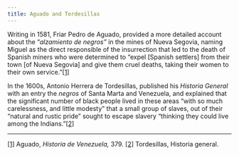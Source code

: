 ```yaml
---
title: Aguado and Tordesillas
---
```


Writing in 1581, Friar Pedro de Aguado, provided a more detailed account about the “_alzamiento de negros”_ in the mines of Nueva Segovia, naming Miguel as the direct responsible of the insurrection that led to the death of Spanish miners who were determined to “expel [Spanish settlers] from their town [of Nueva Segovia] and give them cruel deaths, taking their women to their own service.”[[1]](#_ftn1)

In the 1600s, Antonio Herrera de Tordesillas, published his _Historia General_ with an entry the _negros_ of Santa Marta and Venezuela, and explained that the significant number of black people lived in these areas “with so much carelessness, and little modesty” that a small group of slaves, out of their “natural and rustic pride” sought to escape slavery “thinking they could live among the Indians.”[[2]](#_ftn2)

---

[[1]](#_ftnref1) Aguado, _Historia de Venezuela,_ 379.
[[2]](#_ftnref2) Tordesillas, Historia general.



